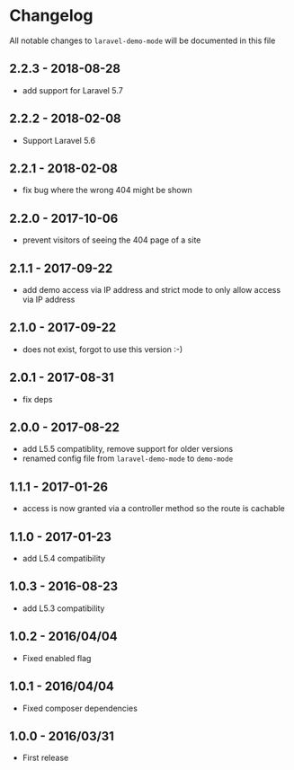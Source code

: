 # Changelog

All notable changes to `laravel-demo-mode` will be documented in this file

## 2.2.3 - 2018-08-28

- add support for Laravel 5.7

## 2.2.2 - 2018-02-08

- Support Laravel 5.6

## 2.2.1 - 2018-02-08

- fix bug where the wrong 404 might be shown

## 2.2.0 - 2017-10-06

- prevent visitors of seeing the 404 page of a site

## 2.1.1 - 2017-09-22

- add demo access via IP address and strict mode to only allow access via IP address

## 2.1.0 - 2017-09-22

- does not exist, forgot to use this version :-)

## 2.0.1 - 2017-08-31

- fix deps

## 2.0.0 - 2017-08-22

- add L5.5 compatiblity, remove support for older versions
- renamed config file from `laravel-demo-mode` to `demo-mode`

## 1.1.1 - 2017-01-26

- access is now granted via a controller method so the route is cachable

## 1.1.0 - 2017-01-23

- add L5.4 compatibility

## 1.0.3 - 2016-08-23

- add L5.3 compatibility

## 1.0.2 - 2016/04/04

- Fixed enabled flag

## 1.0.1 - 2016/04/04

- Fixed composer dependencies

## 1.0.0 - 2016/03/31

- First release
